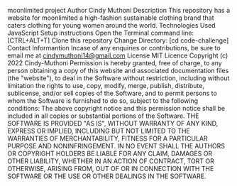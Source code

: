 moonlimited project Author Cindy Muthoni
Description This repository has a website for moonlimited a high-fashion sustainable clothing brand that caters clothing for young women around the world.
Technologies Used JavaScript Setup instructions Open the Terminal command line: [CTRL+ALT+T]
Clone this repository Change Directory: [cd code-challenge]
Contact Informantion Incase of any enquiries or contributions, be sure to email me at cindymuthoni14@gmail.com
License MIT Licence
Copyright (c) 2022 Cindy-Muthoni
Permission is hereby granted, free of charge, to any person obtaining a copy of this website and associated documentation files (the "website"), to deal in the Software without restriction, including without limitation the rights to use, copy, modify, merge, publish, distribute, sublicense, and/or sell copies of the Software, and to permit persons to whom the Software is furnished to do so, subject to the following conditions:
The above copyright notice and this permission notice shall be included in all copies or substantial portions of the Software.
THE SOFTWARE IS PROVIDED "AS IS", WITHOUT WARRANTY OF ANY KIND, EXPRESS OR IMPLIED, INCLUDING BUT NOT LIMITED TO THE WARRANTIES OF MERCHANTABILITY, FITNESS FOR A PARTICULAR PURPOSE AND NONINFRINGEMENT. IN NO EVENT SHALL THE AUTHORS OR COPYRIGHT HOLDERS BE LIABLE FOR ANY CLAIM, DAMAGES OR OTHER LIABILITY, WHETHER IN AN ACTION OF CONTRACT, TORT OR OTHERWISE, ARISING FROM, OUT OF OR IN CONNECTION WITH THE SOFTWARE OR THE USE OR OTHER DEALINGS IN THE SOFTWARE.

